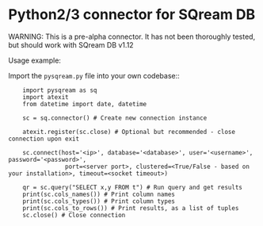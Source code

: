 # Python2/3 connector for SQream DB

WARNING: This is a pre-alpha connector. It has not been thoroughly tested,
but should work with SQream DB v1.12

Usage example:

Import the `pysqream.py` file into your own codebase::

        import pysqream as sq
        import atexit
        from datetime import date, datetime
        
        sc = sq.connector() # Create new connection instance
        
        atexit.register(sc.close) # Optional but recommended - close connection upon exit
        
        sc.connect(host='<ip>', database='<database>', user='<username>', password='<password>',
                    port=<server port>, clustered=<True/False - based on your installation>, timeout=<socket timeout>)
                    
        qr = sc.query("SELECT x,y FROM t") # Run query and get results
        print(sc.cols_names()) # Print column names
        print(sc.cols_types()) # Print column types
        print(sc.cols_to_rows()) # Print results, as a list of tuples
        sc.close() # Close connection

